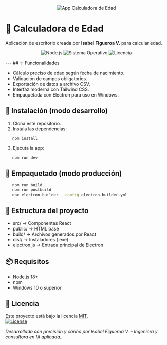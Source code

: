 <p align="center">
  <img src="https://img.shields.io/badge/App%20Calculadora%20de%20Edad-a6a8d4?style=for-the-badge&logo=react&logoColor=white" alt="App Calculadora de Edad" />
</p>


# 🧮 Calculadora de Edad

Aplicación de escritorio creada por **Isabel Figueroa V.** para calcular edad.

<p align="center">
  <img alt="Node.js" src="https://img.shields.io/badge/Node.js-18+-green?style=flat-square" />
  <img alt="Sistema Operativo" src="https://img.shields.io/badge/Windows-10%2B-blue?style=flat-square" />
  <img alt="Licencia" src="https://img.shields.io/badge/Licencia-MIT-lightgrey?style=flat-square" />
</p>
---
## ✨ Funcionalidades

- Cálculo preciso de edad según fecha de nacimiento.
- Validación de campos obligatorios.
- Exportación de datos a archivo CSV.
- Interfaz moderna con Tailwind CSS.
- Empaquetada con Electron para uso en Windows.

## 🚀 Instalación (modo desarrollo)

1. Clona este repositorio.
2. Instala las dependencias:
 ```bash
    npm install
 ```
3. Ejecuta la app:
 ```bash
    npm run dev
 ```
 
## 🧱 Empaquetado (modo producción)
```bash
   npm run build
   npm run postbuild
   npx electron-builder --config electron-builder.yml
```

## 📂 Estructura del proyecto

- src/ → Componentes React
- public/ → HTML base
- build/ → Archivos generados por React
- dist/ → Instaladores (.exe)
- electron.js → Entrada principal de Electron
  
## 📦 Requisitos

- Node.js 18+
- npm
- Windows 10 o superior
  
 ## 📄 Licencia
 
 Este proyecto está bajo la licencia [MIT](LICENSE).  
 [![License](https://img.shields.io/badge/License-MIT-lavender.svg)](https://opensource.org/licenses/MIT)

  *Desarrollado con precisión y cariño por Isabel Figueroa V. – Ingeniera y consultora en IA aplicada..*
